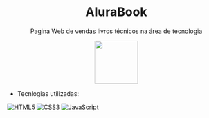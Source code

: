 <h1 align="center">AluraBook</h1>
<p align="center"> Pagina Web de vendas livros técnicos na área de tecnologia</p>
<div align="center">
<img src="https://user-images.githubusercontent.com/43679743/210624216-660c742b-f928-4983-91ab-b9b3172bbc52.svg" width="100px" />
</div>	

 - Tecnlogias utilizadas:

[![HTML5](https://img.shields.io/badge/html5-%23E34F26.svg?style=for-the-badge&logo=html5&logoColor=white)](https://developer.mozilla.org/en-US/docs/Web/HTML)
[![CSS3](https://img.shields.io/badge/css3-%231572B6.svg?style=for-the-badge&logo=css3&logoColor=white)](https://developer.mozilla.org/en-US/docs/Web/CSS)
[![JavaScript](https://img.shields.io/badge/javascript-%23323330.svg?style=for-the-badge&logo=javascript&logoColor=%23F7DF1E)](https://developer.mozilla.org/en-US/docs/Web/JavaScript)

